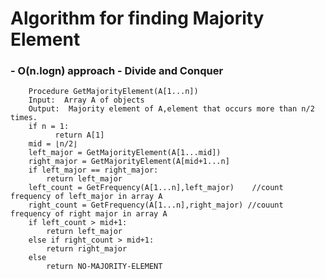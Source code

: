 # Algorithm for finding Majority Element 
### - O(n.logn) approach - Divide and Conquer 
           
        Procedure GetMajorityElement(A[1...n])
        Input:  Array A of objects
        Output:  Majority element of A,element that occurs more than n/2 times.
        if n = 1:  
              return A[1]
        mid = ⌊n/2⌋
        left_major = GetMajorityElement(A[1...mid])
        right_major = GetMajorityElement(A[mid+1...n]
        if left_major == right_major:
            return left_major
        left_count = GetFrequency(A[1...n],left_major)    //count frequency of left_major in array A
        right_count = GetFrequency(A[1...n],right_major) //couunt frequency of right major in array A
        if left_count > mid+1:
            return left_major
        else if right_count > mid+1:
            return right_major
        else 
            return NO-MAJORITY-ELEMENT




      
